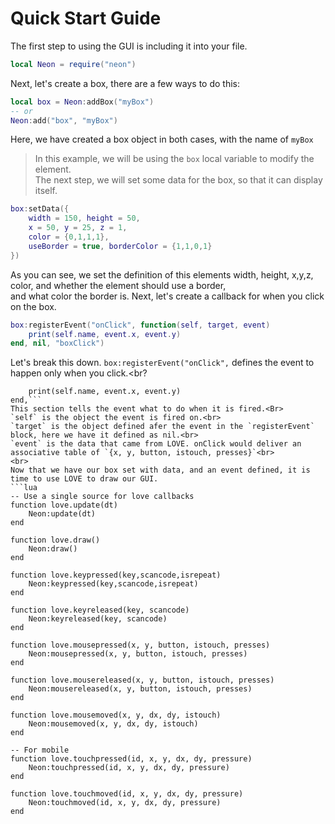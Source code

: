 # Quick Start Guide
The first step to using the GUI is including it into your file.
```lua
local Neon = require("neon")
```
Next, let's create a box, there are a few ways to do this:
```lua
local box = Neon:addBox("myBox")
-- or
Neon:add("box", "myBox")
```
Here, we have created a box object in both cases, with the name of `myBox`<br>
> In this example, we will be using the `box` local variable to modify the element.<br>
The next step, we will set some data for the box, so that it can display itself.
```lua
box:setData({
	width = 150, height = 50,
	x = 50, y = 25, z = 1,
	color = {0,1,1,1},
	useBorder = true, borderColor = {1,1,0,1}
})
```
As you can see, we set the definition of this elements width, height, x,y,z, color, and whether the element should use a border,<br>
and what color the border is. Next, let's create a callback for when you click on the box.
```lua
box:registerEvent("onClick", function(self, target, event)
    print(self.name, event.x, event.y)
end, nil, "boxClick")
```
Let's break this down. `box:registerEvent("onClick",` defines the event to happen only when you click.<br?
```function(self, target, event)
	print(self.name, event.x, event.y)
end,```
This section tells the event what to do when it is fired.<Br>
`self` is the object the event is fired on.<br>
`target` is the object defined afer the event in the `registerEvent` block, here we have it defined as nil.<br>
`event` is the data that came from LOVE. onClick would deliver an associative table of `{x, y, button, istouch, presses}`<br>
<br>
Now that we have our box set with data, and an event defined, it is time to use LOVE to draw our GUI.
```lua
-- Use a single source for love callbacks
function love.update(dt)
	Neon:update(dt)
end

function love.draw()
	Neon:draw()
end

function love.keypressed(key,scancode,isrepeat)
	Neon:keypressed(key,scancode,isrepeat)
end

function love.keyreleased(key, scancode)
	Neon:keyreleased(key, scancode)
end

function love.mousepressed(x, y, button, istouch, presses)
	Neon:mousepressed(x, y, button, istouch, presses)
end

function love.mousereleased(x, y, button, istouch, presses)
	Neon:mousereleased(x, y, button, istouch, presses)
end

function love.mousemoved(x, y, dx, dy, istouch)
	Neon:mousemoved(x, y, dx, dy, istouch)
end

-- For mobile
function love.touchpressed(id, x, y, dx, dy, pressure)
	Neon:touchpressed(id, x, y, dx, dy, pressure)
end

function love.touchmoved(id, x, y, dx, dy, pressure)
	Neon:touchmoved(id, x, y, dx, dy, pressure)
end
```